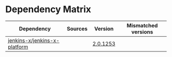 # Dependency Matrix

Dependency | Sources | Version | Mismatched versions
---------- | ------- | ------- | -------------------
[jenkins-x/jenkins-x-platform](https://github.com/jenkins-x/jenkins-x-platform.git) |  | [2.0.1253](https://github.com/jenkins-x/jenkins-x-platform/releases/tag/v2.0.1253) | 
